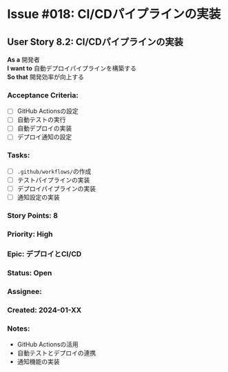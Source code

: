 # Issue #018: CI/CDパイプラインの実装

## User Story 8.2: CI/CDパイプラインの実装

**As a** 開発者  
**I want to** 自動デプロイパイプラインを構築する  
**So that** 開発効率が向上する

### Acceptance Criteria:
- [ ] GitHub Actionsの設定
- [ ] 自動テストの実行
- [ ] 自動デプロイの実装
- [ ] デプロイ通知の設定

### Tasks:
- [ ] `.github/workflows/`の作成
- [ ] テストパイプラインの実装
- [ ] デプロイパイプラインの実装
- [ ] 通知設定の実装

### Story Points: 8
### Priority: High
### Epic: デプロイとCI/CD
### Status: Open
### Assignee: 
### Created: 2024-01-XX

### Notes:
- GitHub Actionsの活用
- 自動テストとデプロイの連携
- 通知機能の実装 